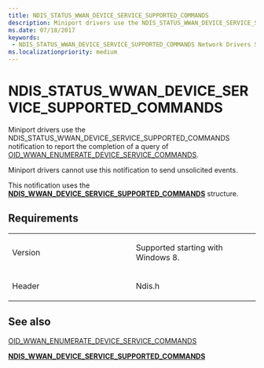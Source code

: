 ```yaml
---
title: NDIS_STATUS_WWAN_DEVICE_SERVICE_SUPPORTED_COMMANDS
description: Miniport drivers use the NDIS_STATUS_WWAN_DEVICE_SERVICE_SUPPORTED_COMMANDS notification to report the completion of a query of OID_WWAN_ENUMERATE_DEVICE_SERVICE_COMMANDS.NDIS_WWAN_DEVICE_SERVICE_SUPPORTED_COMMANDS structure.
ms.date: 07/18/2017
keywords:
 - NDIS_STATUS_WWAN_DEVICE_SERVICE_SUPPORTED_COMMANDS Network Drivers Starting with Windows Vista
ms.localizationpriority: medium
---
```


# NDIS\_STATUS\_WWAN\_DEVICE\_SERVICE\_SUPPORTED\_COMMANDS


Miniport drivers use the NDIS\_STATUS\_WWAN\_DEVICE\_SERVICE\_SUPPORTED\_COMMANDS notification to report the completion of a query of [OID\_WWAN\_ENUMERATE\_DEVICE\_SERVICE\_COMMANDS](./oid-wwan-enumerate-device-service-commands.md).

Miniport drivers cannot use this notification to send unsolicited events.

This notification uses the [**NDIS\_WWAN\_DEVICE\_SERVICE\_SUPPORTED\_COMMANDS**](/windows-hardware/drivers/ddi/ndiswwan/ns-ndiswwan-_ndis_wwan_device_service_supported_commands) structure.

Requirements
------------

<table>
<colgroup>
<col width="50%" />
<col width="50%" />
</colgroup>
<tbody>
<tr class="odd">
<td><p>Version</p></td>
<td><p>Supported starting with Windows 8.</p></td>
</tr>
<tr class="even">
<td><p>Header</p></td>
<td>Ndis.h</td>
</tr>
</tbody>
</table>

## See also


[OID\_WWAN\_ENUMERATE\_DEVICE\_SERVICE\_COMMANDS](./oid-wwan-enumerate-device-service-commands.md)

[**NDIS\_WWAN\_DEVICE\_SERVICE\_SUPPORTED\_COMMANDS**](/windows-hardware/drivers/ddi/ndiswwan/ns-ndiswwan-_ndis_wwan_device_service_supported_commands)

 

